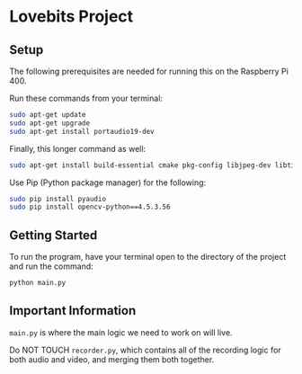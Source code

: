 # Lovebits Project

## Setup

The following prerequisites are needed for running this
on the Raspberry Pi 400.

Run these commands from your terminal:

```bash
sudo apt-get update
sudo apt-get upgrade
sudo apt-get install portaudio19-dev
```

Finally, this longer command as well:

```bash
sudo apt-get install build-essential cmake pkg-config libjpeg-dev libtiff5-dev libjasper-dev libpng-dev libavcodec-dev libavformat-dev libswscale-dev libv4l-dev libxvidcore-dev libx264-dev libfontconfig1-dev libcairo2-dev libgdk-pixbuf2.0-dev libpango1.0-dev libgtk2.0-dev libgtk-3-dev libatlas-base-dev gfortran libhdf5-dev libhdf5-serial-dev libhdf5-103 python3-pyqt5 python3-dev -y
```

Use Pip (Python package manager) for the following:

```bash
sudo pip install pyaudio
sudo pip install opencv-python==4.5.3.56
```

## Getting Started

To run the program, have your terminal open to the directory of the project and run the command:

```bash
python main.py
```

## Important Information

```main.py``` is where the main logic we need to work on will live.

Do NOT TOUCH ```recorder.py```, which contains all of the recording logic for both audio and video, and merging them both together.